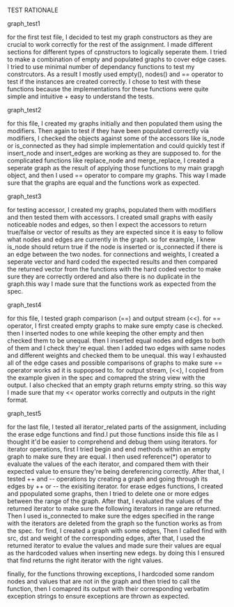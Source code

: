 TEST RATIONALE

graph_test1

for the first test file, I decided to test my graph constructors as they are crucial to work
correctly for the rest of the assignment. I made different sections for different types of
cpnstructors to logically seperate them. I tried to make a combination of empty and populated
graphs to cover edge cases. I tried to use minimal number of dependancy functions to test my
constrcutors. As a result I mostly used empty(), nodes() and == operator to test if the instances
are created correctly. I chose to test with these functions because the implementations for these
functions were quite simple and intuitive + easy to understand the tests.

graph_test2

for this file, I created my graphs initially and then populated them using the modifiers. Then
again to test if they have been populated correctly via modifiers, I checked the objects against
some of the accessors like is_node or is_connected as they had simple implementation and could
quickly test if insert_node and insert_edges are working as they are supposed to. for the
complicated functions like replace_node and merge_replace, I created a seperate graph as the
result of applying those functions to my main grapgh object, and then I used == operator to
compare my graphs. This way I made sure that the graphs are equal and the functions work as
expected.

graph_test3

for testing accessor, I created my graphs, populated them with modifiers and then tested them with
accessors. I created small graphs with easily noticeable nodes and edges, so then I expect the
accessors to return true/false or vector of results as they are expected since it is easy to follow
what nodes and edges are currently in the graph. so for example, I knew is_node should return true
if the node is inserted or is_connected if there is an edge between the two nodes. for connections
and weights, I created a seperate vector and hard coded the expected results and then compared the
returned vector from the functions with the hard coded vector to make sure they are correctly
ordered and also there is no duplicate in the graph.this way I made sure that the functions work as
expected from the spec.

graph_test4

for this file, I tested graph comparison (==) and output stream (<<). for == operator, I first
created empty graphs to make sure empty case is checked. then I inserted nodes to one while keeping
the other empty and then checked them to be unequal. then I inserted equal nodes and edges to both
of them and I check they're equal. then I added two edges with same nodes and different weights and
checked them to be unequal. this way I exhausted all of the edge cases and possible comparisons
of graphs to make sure == operator works ad it is suppopsed to.
for output stream, (<<), I copied from the example given in the spec and comapred the string view
with the output. I also checked that an empty graph returns empty string. so this way I made sure
that my << operator works correctly and outputs in the right format.

graph_test5

for the last file, I tested all iterator_related parts of the assignment, including the erase edge
functions and find.I put those functions inside this file as I thought it'd be easier to comprehend
and debug them using iterators.
for iterator operations, first I tried begin and end methods within an empty graph to make sure
they are equal. I then used reference(*) operator to evaluate the values of the each iterator, and
compared them with their expected value to ensure they're being dereferencing correctly. After that,
I tested ++ and -- operations by creating a graph and going through its edges by ++ or -- the exisiting
iterator.
for erase edges functions, I created and ppopulated some graphs, then I tried to delete one or more
edges between the range of the graph. After that, I evaluated the values of the returned iterator
to make sure the following iterators in range are returned. Then I used is_connected to make sure
the edges specified in the range with the iterators are deleted from the graph so the function works
as from the spec.
for find, I created a graph with some edges, Then I called find with src, dst and weight of the
corresponding edges, after that, I used the returned iterator to evalue the values and made sure
their values are equal as the hardcoded values when inserting new edegs. by doing this I ensured
that find returns the right iterator with the right values.

finally, for the functions throwing exceptions, I hardcoded some random nodes and values that are
not in the graph and then tried to call the function, then I comapred its output with their corresponding
verbatim exception strings to ensure exceptions are thrown as expected.